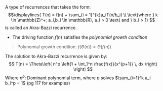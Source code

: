 A type of recurrences that takes the form:
$$\displaylines{
T(n) = f(n) + \sum_{i = 1}^{k}a_iT(n/b_i) \\ \text{where } k \in \mathbb{Z}^+; a_i,b_i \in \mathbb{R}, a_i > 0 \text{ and } b_i > 1}
$$
is called an Akra-Bazzi recurrence.
- The driving function $f(n)$ satisfies the *polynomial growth condition*
> Polynomial growth condition: $f(\Theta(n)) = \Theta(f(n))$

The solution to Akra-Bazzi recurrence is given by:
$$
T(n) = \Theta\left( n^p \left(1 + \int_1^n \frac{f(x)}{x^{p+1}} \, dx \right) \right)
$$
Where $n^p$: Dominant polynomial term, where $p$ solves $\sum_{i=1}^k a_i b_i^p = 1$
(pg 117 for examples)
